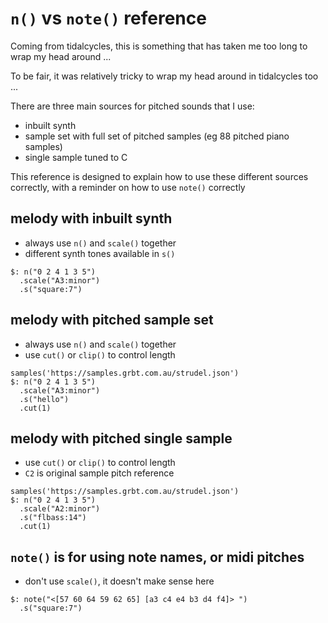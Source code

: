 # `n()` vs `note()` reference

Coming from tidalcycles, this is something that has taken me too long to wrap my head around ...

To be fair, it was relatively tricky to wrap my head around in tidalcycles too ...

There are three main sources for pitched sounds that I use:
 - inbuilt synth
 - sample set with full set of pitched samples (eg 88 pitched piano samples)
 - single sample tuned to C

This reference is designed to explain how to use these different sources correctly, with a reminder on how to use `note()` correctly

## melody with inbuilt synth
 - always use `n()` and `scale()` together
 - different synth tones available in `s()`

```
$: n("0 2 4 1 3 5")
  .scale("A3:minor")
  .s("square:7")
```

## melody with pitched sample set
 - always use `n()` and `scale()` together
 - use `cut()` or `clip()` to control length
```
samples('https://samples.grbt.com.au/strudel.json')
$: n("0 2 4 1 3 5")
  .scale("A3:minor")
  .s("hello")
  .cut(1)
```

## melody with pitched single sample
 - use `cut()` or `clip()` to control length
 - `C2` is original sample pitch reference
```
samples('https://samples.grbt.com.au/strudel.json')
$: n("0 2 4 1 3 5")
  .scale("A2:minor")
  .s("flbass:14")
  .cut(1)
```

## `note()` is for using note names, or midi pitches 
 - don't use `scale()`, it doesn't make sense here
```
$: note("<[57 60 64 59 62 65] [a3 c4 e4 b3 d4 f4]> ")
  .s("square:7")
```
